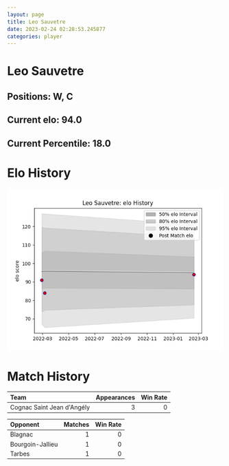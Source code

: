 ```yaml
---  
layout: page  
title: Leo Sauvetre  
date: 2023-02-24 02:28:53.245877  
categories: player  
---
```

# Leo Sauvetre

## Positions: W, C

## Current elo: 94.0

## Current Percentile: 18.0

# Elo History


![elo history](history_LeoSauvetre.png)
# Match History


| Team                       |   Appearances |   Win Rate |
|:---------------------------|--------------:|-----------:|
| Cognac Saint Jean d'Angély |             3 |          0 |

| Opponent         |   Matches |   Win Rate |
|:-----------------|----------:|-----------:|
| Blagnac          |         1 |          0 |
| Bourgoin-Jallieu |         1 |          0 |
| Tarbes           |         1 |          0 |